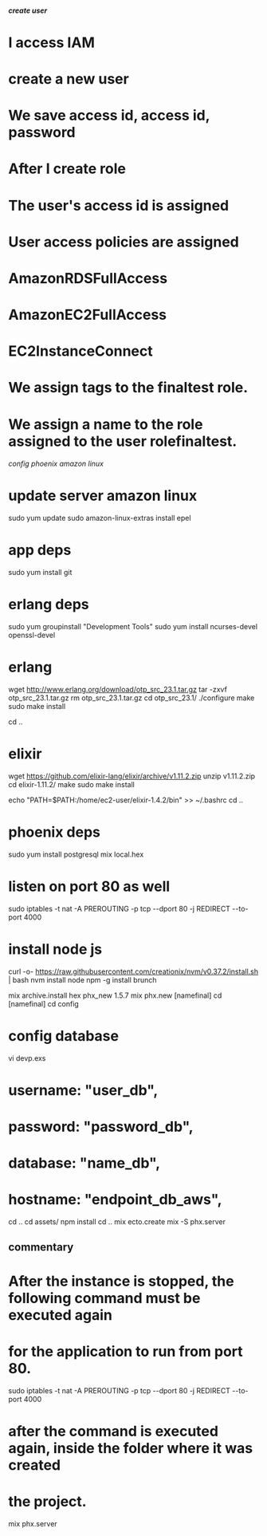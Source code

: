 ##### create user  #####

# I access IAM
# create a new user
# We save access id, access id, password
# After I create role
# The user's access id is assigned
# User access policies are assigned
# AmazonRDSFullAccess
# AmazonEC2FullAccess
# EC2InstanceConnect
# We assign tags to the finaltest role.
# We assign a name to the role assigned to the user rolefinaltest.

###### config  phoenix amazon linux #######

# update server amazon linux
sudo yum update
sudo amazon-linux-extras install epel

# app deps
sudo yum install git

# erlang deps
sudo yum groupinstall "Development Tools"
sudo yum install ncurses-devel openssl-devel

# erlang
wget http://www.erlang.org/download/otp_src_23.1.tar.gz
tar -zxvf otp_src_23.1.tar.gz
rm otp_src_23.1.tar.gz
cd otp_src_23.1/
./configure
make
sudo make install

cd ..

# elixir
wget https://github.com/elixir-lang/elixir/archive/v1.11.2.zip
unzip v1.11.2.zip
cd elixir-1.11.2/
make
sudo make install

echo "PATH=\$PATH:/home/ec2-user/elixir-1.4.2/bin" >> ~/.bashrc
cd ..


# phoenix deps
sudo yum install postgresql
mix local.hex


# listen on port 80 as well
sudo iptables -t nat -A PREROUTING -p tcp --dport 80 -j REDIRECT --to-port 4000

# install node js
curl -o- https://raw.githubusercontent.com/creationix/nvm/v0.37.2/install.sh | bash
nvm install node
npm -g install brunch


mix archive.install hex phx_new 1.5.7
mix phx.new [namefinal]
cd [namefinal]
cd config

# config database 
vi devp.exs

#  username: "user_db",
#  password: "password_db",
#  database: "name_db",
#  hostname: "endpoint_db_aws",

cd ..
cd assets/
npm install
cd ..
mix ecto.create
mix -S phx.server


## commentary ##
# After the instance is stopped, the following command must be executed again
# for the application to run from port 80.

sudo iptables -t nat -A PREROUTING -p tcp --dport 80 -j REDIRECT --to-port 4000

# after the command is executed again, inside the folder where it was created
# the project.

mix phx.server